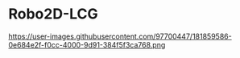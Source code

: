 # Robo2D-LCG

https://user-images.githubusercontent.com/97700447/181859586-0e684e2f-f0cc-4000-9d91-384f5f3ca768.png
